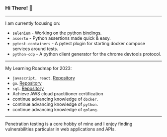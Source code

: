 ### Hi There! 👋

-----

I am currently focusing on:

 - `selenium` - Working on the python bindings.
 - `asserto` - Python assertions made quick & easy.
 - `pytest-containers` - A pytest plugin for starting docker compose services around tests.
 - `python-cdp` - A python client generator for the chrome devtools protocol.

-----

My Learning Roadmap for 2023:

 - `javascript, react`. [Repository](https://github.com/symonk/)
 - `go`. [Repository](https://github.com/symonk/learning-golang)
 - `sql`. [Repository](https://github.com/symonk/learning-sql)
 - Achieve AWS cloud practitioner certification
 - continue advancing knowledge of `docker`.
 - continue advancing knowledge of `python`.
 - continue advancing knowledge of `golang`.

-----

Penetration testing is a core hobby of mine and I enjoy finding vulnerabilities particular in
web applications and APIs.
